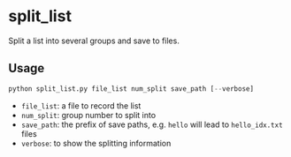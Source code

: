 # split_list
Split a list into several groups and save to files.

## Usage

```python
python split_list.py file_list num_split save_path [--verbose]
```

- `file_list`: a file to record the list
- `num_split`: group number to split into
- `save_path`: the prefix of save paths, e.g. `hello` will lead to `hello_idx.txt` files
- `verbose`: to show the splitting information

